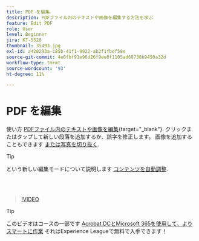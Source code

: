 ```yaml
---
title: PDF を編集
description: PDFファイル内のテキストや画像を編集する方法を学ぶ
feature: Edit PDF
role: User
level: Beginner
jira: KT-5528
thumbnail: 35493.jpg
exl-id: a420293a-c85b-41f1-9922-ab2f1fbef58e
source-git-commit: 4e6fbf91e96d26f9ee8f1105ad68738b9450a32d
workflow-type: tm+mt
source-wordcount: '93'
ht-degree: 11%

---
```


# PDF を編集

使い方 [PDFファイル内のテキストや画像を編集](https://www.adobe.com/jp/acrobat/online/pdf-editor.html){target="_blank"}. クリックまたはタップして新しい段落を追加するか、誤字を修正します。 画像を追加することもできます [または写真を切り抜く](https://www.adobe.com/acrobat/online/crop-pdf.html).

>[!TIP]
>
>という新しい編集モードについて説明します [コンテンツを自動調整](auto-adjust-layout.md).

<br> 

>[!VIDEO](https://video.tv.adobe.com/v/35493?quality=12&learn=on&hidetitle=true)

>[!TIP]
>
>このビデオはコースの一部です [Acrobat DCとMicrosoft 365を使用して、よりスマートに作業](https://experienceleague.adobe.com/?recommended=Acrobat-U-1-2021.microsoft365) それはExperience Leagueで無料で入手できます！
